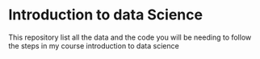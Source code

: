 # Introduction to data Science
This repository list all the data and the code you will be needing to follow the steps in my course introduction to data science
